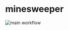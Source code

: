 # minesweeper

![main workflow](https://github.com/github/docs/actions/workflows/dotnet.yml/badge.svg)
